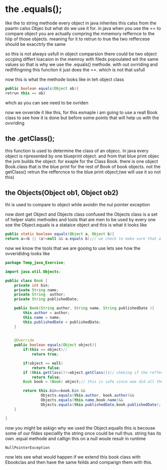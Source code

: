 # the .equals();
like the to string methode every object in java inherites this calss from the paartn calss Objec but what do we use it for.
in java when you use the == to compare object you are actually compring the mmemory reffernce to the hiip of those objects. meaning for it to retrun to true the two reffercese should be exacctrly the same

so this is not always usfull in object comparsion there could be two object occping differt loacaion in the memroy with fileds popoulated wit the same values so that is why we use the .equals() methode.
with out ovrriding and redfifingning this funciton it just does the ==. which is not that usfull

now this is what the methode looks like in teh object class
```Java
public boolean equals(Object ob){
retrun this == ob)
```
whch as you can see need to be ovriden 

now we ovveride it like this, for this exmaple i am going to use a reall Book class to see how it is done but before some points that will help us with the ovvriding

## the .getClass(); 
this function is used to determine the class of an objecc. In java every object is ripresented by one blueprint object. and from that blue print objec the jvm builds the object.  for exaple for the Class Book.
there is one object Book.class that is the blue print for the rest of Book of book objects. not the getClass() retrun the reffercnce to the blue print object;(we will use it so not this)

## the Objects(Object ob1, Object ob2)
thi is used to compare to object while avoidin the nul pointer exception

now dont get Object and Objects class confused the Objects class is a set of helper static methodes and tools that are men to be used by every one soe the Object.equals is a stataice object and this is what it looks like
```Java
public static boolean equals(Object a, Object b){
return a==b || (a!=null && a.equals b);// we check to make sure that a is not null and if it is not we use its .equals() methode that is ovrriden from the Object class
```

now we know the tools that we are gooing to use lets see how the ovverididng looks like

```Java
package Temp_java_Exercise;

import java.util.Objects;

public class Book {
    private int bin;
    private String name;
    private String  author;
    private String publishedDate;

    public Book(String author, String name, String publishedDate ){
        this.author = author;
        this.name = name;
        this.publishedDate = publishedDate;
    }

   
    @Override
    public boolean equals(Object object){
        if(this == object)//
            return true;

        if(object == null)
            return false;
        if (this.getClass()!=object.getClass())// cheking if the reffernce to there bluprint class is the same.
            return false;
        Book book = (Book) object;// this is safe since wee did all the chekc to make sure it is Book

        return this.bin==book.bin &&
                Objects.equals(this.author, book.author)&&
                Objects.equals(this.name,book.name)&&
                Objects.equals(this.publishedDate,book.publishedDate);
    }

}
```
now you might be askign why we used the Object.equalls this is becouse some of our fildes speciallly the string once could be null thus. string has its own .equal methode and callign this on a null woule resulr in 
runtime
```Eror
NullPointerException
```

now lets see what would happen if we extend this book class with Ebookclas and then have the same feilds and comparign them with this.

